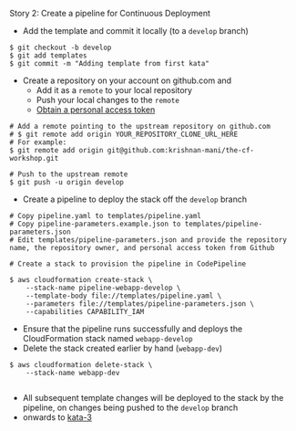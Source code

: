 Story 2: Create a pipeline for Continuous Deployment

- Add the template and commit it locally (to a `develop` branch)

```
$ git checkout -b develop
$ git add templates
$ git commit -m "Adding template from first kata"

```

- Create a repository on your account on github.com and 
    - Add it as a `remote` to your local repository
    - Push your local changes to the `remote`
    - [Obtain a personal access token](personal_access_token.md)

```
# Add a remote pointing to the upstream repository on github.com
# $ git remote add origin YOUR_REPOSITORY_CLONE_URL_HERE
# For example:
$ git remote add origin git@github.com:krishnan-mani/the-cf-workshop.git

# Push to the upstream remote
$ git push -u origin develop

```
    
- Create a pipeline to deploy the stack off the `develop` branch

```
# Copy pipeline.yaml to templates/pipeline.yaml
# Copy pipeline-parameters.example.json to templates/pipeline-parameters.json
# Edit templates/pipeline-parameters.json and provide the repository name, the repository owner, and personal access token from Github

# Create a stack to provision the pipeline in CodePipeline

$ aws cloudformation create-stack \
    --stack-name pipeline-webapp-develop \
    --template-body file://templates/pipeline.yaml \
    --parameters file://templates/pipeline-parameters.json \
    --capabilities CAPABILITY_IAM

```

- Ensure that the pipeline runs successfully and deploys the CloudFormation stack named `webapp-develop`
- Delete the stack created earlier by hand (`webapp-dev`)

```
$ aws cloudformation delete-stack \
    --stack-name webapp-dev
    
```

- All subsequent template changes will be deployed to the stack by the pipeline, on changes being pushed to the `develop` branch
- onwards to [kata-3](../kata-3/HOW-TO.md) 

